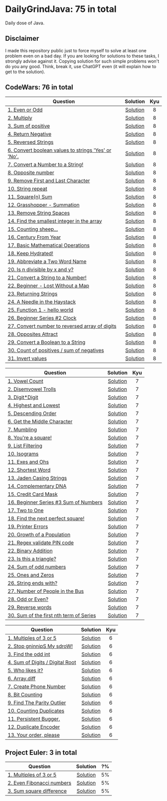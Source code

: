 # DailyGrindJava: 75 in total

Daily dose of Java.

## Disclaimer

I made this repository public just to force myself to solve at least one problem even on a bad day. If you are looking
for solutions to these tasks, I strongly advise against it. Copying solution for such simple problems won't do you any
good. Think, break it, use ChatGPT even (it will explain how to get to the solution).

## CodeWars: 76 in total

| Question                                                                                                      |                                                                     Solution                                                                     | Kyu |
|---------------------------------------------------------------------------------------------------------------|:------------------------------------------------------------------------------------------------------------------------------------------------:|:---:|
| [1. Even or Odd](https://www.codewars.com/kata/53da3dbb4a5168369a0000fe)                                      |              [Solution](https://github.com/HumansDoNotWantImmortality/DailyGrindJava/blob/master/src/codewars/kyu8/EvenOrOdd.java)               |  8  |
| [2. Multiply](https://www.codewars.com/kata/50654ddff44f800200000004)                                         |               [Solution](https://github.com/HumansDoNotWantImmortality/DailyGrindJava/blob/master/src/codewars/kyu8/Multiply.java)               |  8  |
| [3. Sum of positive](https://www.codewars.com/kata/5715eaedb436cf5606000381)                                  |               [Solution](https://github.com/HumansDoNotWantImmortality/DailyGrindJava/blob/master/src/codewars/kyu8/Positive.java)               |  8  |
| [4. Return Negative](https://www.codewars.com/kata/55685cd7ad70877c23000102)                                  |            [Solution](https://github.com/HumansDoNotWantImmortality/DailyGrindJava/blob/master/src/codewars/kyu8/ReturnNegative.java)            |  8  |
| [5. Reversed Strings](https://www.codewars.com/kata/5168bb5dfe9a00b126000018)                                 |           [Solution](https://github.com/HumansDoNotWantImmortality/DailyGrindJava/blob/master/src/codewars/kyu8/ReversedStrings.java)            |  8  |
| [6. Convert boolean values to strings 'Yes' or 'No'.](https://www.codewars.com/kata/53369039d7ab3ac506000467) |               [Solution](https://github.com/HumansDoNotWantImmortality/DailyGrindJava/blob/master/src/codewars/kyu8/YesOrNo.java)                |  8  |
| [7. Convert a Number to a String!](https://www.codewars.com/kata/5265326f5fda8eb1160004c8)                    |        [Solution](https://github.com/HumansDoNotWantImmortality/DailyGrindJava/blob/master/src/codewars/kyu8/ConvertNumberToString.java)         |  8  |
| [8. Opposite number](https://www.codewars.com/kata/56dec885c54a926dcd001095)                                  |            [Solution](https://github.com/HumansDoNotWantImmortality/DailyGrindJava/blob/master/src/codewars/kyu8/OppositeNumber.java)            |  8  |
| [9. Remove First and Last Character](https://www.codewars.com/kata/56bc28ad5bdaeb48760009b0)                  |             [Solution](https://github.com/HumansDoNotWantImmortality/DailyGrindJava/blob/master/src/codewars/kyu8/RemoveChars.java)              |  8  |
| [10. String repeat](https://www.codewars.com/kata/57a0e5c372292dd76d000d7e)                                   |             [Solution](https://github.com/HumansDoNotWantImmortality/DailyGrindJava/blob/master/src/codewars/kyu8/StringRepeat.java)             |  8  |
| [11. Square(n) Sum](https://www.codewars.com/kata/515e271a311df0350d00000f)                                   |              [Solution](https://github.com/HumansDoNotWantImmortality/DailyGrindJava/blob/master/src/codewars/kyu8/SquareNSum.java)              |  8  |
| [12. Grasshopper - Summation](https://www.codewars.com/kata/55d24f55d7dd296eb9000030)                         |             [Solution](https://github.com/HumansDoNotWantImmortality/DailyGrindJava/blob/master/src/codewars/kyu8/GrassHopper.java)              |  8  |
| [13. Remove String Spaces](https://www.codewars.com/kata/57eae20f5500ad98e50002c5)                            |          [Solution](https://github.com/HumansDoNotWantImmortality/DailyGrindJava/blob/master/src/codewars/kyu8/RemoveStringSpaces.java)          |  8  |
| [14. Find the smallest integer in the array](https://www.codewars.com/kata/55a2d7ebe362935a210000b2)          |        [Solution](https://github.com/HumansDoNotWantImmortality/DailyGrindJava/blob/master/src/codewars/kyu8/SmallestIntegerFinder.java)         |  8  |
| [15. Counting sheep...](https://www.codewars.com/kata/54edbc7200b811e956000556)                               |               [Solution](https://github.com/HumansDoNotWantImmortality/DailyGrindJava/blob/master/src/codewars/kyu8/Counter.java)                |  8  |
| [16. Century From Year](https://www.codewars.com/kata/5a3fe3dde1ce0e8ed6000097)                               |           [Solution](https://github.com/HumansDoNotWantImmortality/DailyGrindJava/blob/master/src/codewars/kyu8/CenturyFromYear.java)            |  8  |
| [17. Basic Mathematical Operations](https://www.codewars.com/kata/57356c55867b9b7a60000bd7)                   |           [Solution](https://github.com/HumansDoNotWantImmortality/DailyGrindJava/blob/master/src/codewars/kyu8/BasicOperations.java)            |  8  |
| [18. Keep Hydrated!](https://www.codewars.com/kata/582cb0224e56e068d800003c)                                  |             [Solution](https://github.com/HumansDoNotWantImmortality/DailyGrindJava/blob/master/src/codewars/kyu8/KeepHydrated.java)             |  8  |
| [19. Abbreviate a Two Word Name](https://www.codewars.com/kata/57eadb7ecd143f4c9c0000a3)                      |          [Solution](https://github.com/HumansDoNotWantImmortality/DailyGrindJava/blob/master/src/codewars/kyu8/AbbreviateTwoWords.java)          |  8  |
| [20. Is n divisible by x and y?](https://www.codewars.com/kata/5545f109004975ea66000086)                      |             [Solution](https://github.com/HumansDoNotWantImmortality/DailyGrindJava/blob/master/src/codewars/kyu8/DivisibleNb.java)              |  8  |
| [21. Convert a String to a Number!](https://www.codewars.com/kata/544675c6f971f7399a000e79)                   |            [Solution](https://github.com/HumansDoNotWantImmortality/DailyGrindJava/blob/master/src/codewars/kyu8/StringToNumber.java)            |  8  |
| [22. Beginner - Lost Without a Map](https://www.codewars.com/kata/57f781872e3d8ca2a000007e)                   |                 [Solution](https://github.com/HumansDoNotWantImmortality/DailyGrindJava/blob/master/src/codewars/kyu8/Maps.java)                 |  8  |
| [23. Returning Strings](https://www.codewars.com/kata/55a70521798b14d4750000a4)                               |           [Solution](https://github.com/HumansDoNotWantImmortality/DailyGrindJava/blob/master/src/codewars/kyu8/ReturningStrings.java)           |  8  |
| [24. A Needle in the Haystack](https://www.codewars.com/kata/56676e8fabd2d1ff3000000c)                        |        [Solution](https://github.com/HumansDoNotWantImmortality/DailyGrindJava/blob/master/src/codewars/kyu8/A_NeedleInTheHaystack.java)         |  8  |
| [25. Function 1 - hello world](https://www.codewars.com/kata/523b4ff7adca849afe000035)                        |              [Solution](https://github.com/HumansDoNotWantImmortality/DailyGrindJava/blob/master/src/codewars/kyu8/HelloWorld.java)              |  8  |
| [26. Beginner Series #2 Clock](https://www.codewars.com/kata/55f9bca8ecaa9eac7100004a)                        |                [Solution](https://github.com/HumansDoNotWantImmortality/DailyGrindJava/blob/master/src/codewars/kyu8/Clock.java)                 |  8  |
| [27. Convert number to reversed array of digits](https://www.codewars.com/kata/5583090cbe83f4fd8c000051)      | [Solution](https://github.com/HumansDoNotWantImmortality/DailyGrindJava/blob/master/src/codewars/kyu8/ConvertNumberToReversedArrayOfDigits.java) |  8  |
| [28. Opposites Attract](https://www.codewars.com/kata/555086d53eac039a2a000083)                               |           [Solution](https://github.com/HumansDoNotWantImmortality/DailyGrindJava/blob/master/src/codewars/kyu8/OppositesAttract.java)           |  8  |
| [29. Convert a Boolean to a String](https://www.codewars.com/kata/551b4501ac0447318f0009cd)                   |           [Solution](https://github.com/HumansDoNotWantImmortality/DailyGrindJava/blob/master/src/codewars/kyu8/BooleanToString.java)            |  8  |
| [30. Count of positives / sum of negatives](https://www.codewars.com/kata/576bb71bbbcf0951d5000044)           |   [Solution](https://github.com/HumansDoNotWantImmortality/DailyGrindJava/blob/master/src/codewars/kyu8/CountOfPositives_SumOfNegatives.java)    |  8  |
| [31. Invert values](https://www.codewars.com/kata/5899dc03bc95b1bf1b0000ad)                                   |             [Solution](https://github.com/HumansDoNotWantImmortality/DailyGrindJava/blob/master/src/codewars/kyu8/InvertValues.java)             |  8  |

| Question                                                                                          |                                                             Solution                                                              | Kyu |
|---------------------------------------------------------------------------------------------------|:---------------------------------------------------------------------------------------------------------------------------------:|:---:|
| [1. Vowel Count](https://www.codewars.com/kata/54ff3102c1bad923760001f3)                          |        [Solution](https://github.com/HumansDoNotWantImmortality/DailyGrindJava/blob/master/src/codewars/kyu7/Vowels.java)         |  7  |
| [2. Disemvowel Trolls](https://www.codewars.com/kata/52fba66badcd10859f00097e)                    |         [Solution](https://github.com/HumansDoNotWantImmortality/DailyGrindJava/blob/master/src/codewars/kyu7/Troll.java)         |  7  |
| [3. Digit*Digit](https://www.codewars.com/kata/546e2562b03326a88e000020)                          |      [Solution](https://github.com/HumansDoNotWantImmortality/DailyGrindJava/blob/master/src/codewars/kyu7/SquareDigit.java)      |  7  |
| [4. Highest and Lowest](https://www.codewars.com/kata/554b4ac871d6813a03000035)                   |   [Solution](https://github.com/HumansDoNotWantImmortality/DailyGrindJava/blob/master/src/codewars/kyu7/HighestAndLowest.java)    |  7  |
| [5. Descending Order](https://www.codewars.com/kata/5467e4d82edf8bbf40000155)                     |    [Solution](https://github.com/HumansDoNotWantImmortality/DailyGrindJava/blob/master/src/codewars/kyu7/DescendingOrder.java)    |  7  |
| [6. Get the Middle Character](https://www.codewars.com/kata/56747fd5cb988479af000028)             | [Solution](https://github.com/HumansDoNotWantImmortality/DailyGrindJava/blob/master/src/codewars/kyu7/GetTheMiddleCharacter.java) |  7  |
| [7. Mumbling](https://www.codewars.com/kata/5667e8f4e3f572a8f2000039)                             |        [Solution](https://github.com/HumansDoNotWantImmortality/DailyGrindJava/blob/master/src/codewars/kyu7/Accumul.java)        |  7  |
| [8. You're a square!](https://www.codewars.com/kata/54c27a33fb7da0db0100040e)                     |        [Solution](https://github.com/HumansDoNotWantImmortality/DailyGrindJava/blob/master/src/codewars/kyu7/Square.java)         |  7  |
| [9. List Filtering](https://www.codewars.com/kata/53dbd5315a3c69eed20002dd)                       |     [Solution](https://github.com/HumansDoNotWantImmortality/DailyGrindJava/blob/master/src/codewars/kyu7/ListFiltering.java)     |  7  |
| [10. Isograms](https://www.codewars.com/kata/54ba84be607a92aa900000f1)                            |        [Solution](https://github.com/HumansDoNotWantImmortality/DailyGrindJava/blob/master/src/codewars/kyu7/isogram.java)        |  7  |
| [11. Exes and Ohs](https://www.codewars.com/kata/55908aad6620c066bc00002a)                        |          [Solution](https://github.com/HumansDoNotWantImmortality/DailyGrindJava/blob/master/src/codewars/kyu7/XO.java)           |  7  |
| [12. Shortest Word](https://www.codewars.com/kata/57cebe1dc6fdc20c57000ac9)                       |     [Solution](https://github.com/HumansDoNotWantImmortality/DailyGrindJava/blob/master/src/codewars/kyu7/ShortestWord.java)      |  7  |
| [13. Jaden Casing Strings](https://www.codewars.com/kata/5390bac347d09b7da40006f6)                |       [Solution](https://github.com/HumansDoNotWantImmortality/DailyGrindJava/blob/master/src/codewars/kyu7/JadenCase.java)       |  7  |
| [14. Complementary DNA](https://www.codewars.com/kata/554e4a2f232cdd87d9000038)                   |       [Solution](https://github.com/HumansDoNotWantImmortality/DailyGrindJava/blob/master/src/codewars/kyu7/DnaStrand.java)       |  7  |
| [15. Credit Card Mask](https://www.codewars.com/kata/5412509bd436bd33920011bc)                    |        [Solution](https://github.com/HumansDoNotWantImmortality/DailyGrindJava/blob/master/src/codewars/kyu7/Maskify.java)        |  7  |
| [16. Beginner Series #3 Sum of Numbers](https://www.codewars.com/kata/55f2b110f61eb01779000053)   |          [Solution](https://github.com/HumansDoNotWantImmortality/DailyGrindJava/blob/master/src/codewars/kyu7/Sum.java)          |  7  |
| [17. Two to One](https://www.codewars.com/kata/5656b6906de340bd1b0000ac/java)                     |       [Solution](https://github.com/HumansDoNotWantImmortality/DailyGrindJava/blob/master/src/codewars/kyu7/TwoToOne.java)        |  7  |
| [18. Find the next perfect square!](https://www.codewars.com/kata/56269eb78ad2e4ced1000013)       |       [Solution](https://github.com/HumansDoNotWantImmortality/DailyGrindJava/blob/master/src/codewars/kyu7/NumberFun.java)       |  7  |
| [19. Printer Errors](https://www.codewars.com/kata/56541980fa08ab47a0000040)                      |        [Solution](https://github.com/HumansDoNotWantImmortality/DailyGrindJava/blob/master/src/codewars/kyu7/Printer.java)        |  7  |
| [20. Growth of a Population](https://www.codewars.com/kata/563b662a59afc2b5120000c6)              |         [Solution](https://github.com/HumansDoNotWantImmortality/DailyGrindJava/blob/master/src/codewars/kyu7/Arge.java)          |  7  |
| [21. Regex validate PIN code](https://www.codewars.com/kata/55f8a9c06c018a0d6e000132)             | [Solution](https://github.com/HumansDoNotWantImmortality/DailyGrindJava/blob/master/src/codewars/kyu7/RegexValidatePINCode.java)  |  7  |
| [22. Binary Addition](https://www.codewars.com/kata/551f37452ff852b7bd000139)                     |    [Solution](https://github.com/HumansDoNotWantImmortality/DailyGrindJava/blob/master/src/codewars/kyu7/BinaryAddition.java)     |  7  |
| [23. Is this a triangle?](https://www.codewars.com/kata/56606694ec01347ce800001b)                 |    [Solution](https://github.com/HumansDoNotWantImmortality/DailyGrindJava/blob/master/src/codewars/kyu7/TriangleTester.java)     |  7  |
| [24. Sum of odd numbers](https://www.codewars.com/kata/55fd2d567d94ac3bc9000064)                  |   [Solution](https://github.com/HumansDoNotWantImmortality/DailyGrindJava/blob/master/src/codewars/kyu7/RowSumOddNumbers.java)    |  7  |
| [25. Ones and Zeros](https://www.codewars.com/kata/578553c3a1b8d5c40300037c)                      |  [Solution](https://github.com/HumansDoNotWantImmortality/DailyGrindJava/blob/master/src/codewars/kyu7/BinaryArrayToNumber.java)  |  7  |
| [26. String ends with?](https://www.codewars.com/kata/51f2d1cafc9c0f745c00037d)                   |    [Solution](https://github.com/HumansDoNotWantImmortality/DailyGrindJava/blob/master/src/codewars/kyu7/StringEndsWith.java)     |  7  |
| [27. Number of People in the Bus](https://www.codewars.com/kata/5648b12ce68d9daa6b000099)         |         [Solution](https://github.com/HumansDoNotWantImmortality/DailyGrindJava/blob/master/src/codewars/kyu7/Metro.java)         |  7  |
| [28. Odd or Even?](https://www.codewars.com/kata/5949481f86420f59480000e7)                        |       [Solution](https://github.com/HumansDoNotWantImmortality/DailyGrindJava/blob/master/src/codewars/kyu7/OddOrEven.java)       |  7  |
| [29. Reverse words](https://www.codewars.com/kata/5259b20d6021e9e14c0010d4)                       |     [Solution](https://github.com/HumansDoNotWantImmortality/DailyGrindJava/blob/master/src/codewars/kyu7/ReverseWords.java)      |  7  |
| [30. Sum of the first nth term of Series](https://www.codewars.com/kata/555eded1ad94b00403000071) |       [Solution](https://github.com/HumansDoNotWantImmortality/DailyGrindJava/blob/master/src/codewars/kyu7/NthSeries.java)       |  7  |

| Question                                                                                  |                                                            Solution                                                            | Kyu |
|-------------------------------------------------------------------------------------------|:------------------------------------------------------------------------------------------------------------------------------:|:---:|
| [1. Multiples of 3 or 5](https://www.codewars.com/kata/514b92a657cdc65150000006)          |  [Solution](https://github.com/HumansDoNotWantImmortality/DailyGrindJava/blob/master/src/codewars/kyu6/MultiplesOf3Or5.java)   |  6  |
| [2. Stop gninnipS My sdroW!](https://www.codewars.com/kata/5264d2b162488dc400000001)      |     [Solution](https://github.com/HumansDoNotWantImmortality/DailyGrindJava/blob/master/src/codewars/kyu6/SpinWords.java)      |  6  |
| [3. Find the odd int](https://www.codewars.com/kata/54da5a58ea159efa38000836)             |      [Solution](https://github.com/HumansDoNotWantImmortality/DailyGrindJava/blob/master/src/codewars/kyu6/FindOdd.java)       |  6  |
| [4. Sum of Digits / Digital Root](https://www.codewars.com/kata/541c8630095125aba6000c00) |       [Solution](https://github.com/HumansDoNotWantImmortality/DailyGrindJava/blob/master/src/codewars/kyu6/DRoot.java)        |  6  |
| [5. Who likes it?](https://www.codewars.com/kata/5266876b8f4bf2da9b000362)                |     [Solution](https://github.com/HumansDoNotWantImmortality/DailyGrindJava/blob/master/src/codewars/kyu6/WhoLikesIt.java)     |  6  |
| [6. Array.diff](https://www.codewars.com/kata/523f5d21c841566fde000009)                   |     [Solution](https://github.com/HumansDoNotWantImmortality/DailyGrindJava/blob/master/src/codewars/kyu6/ArrayDiff.java)      |  6  |
| [7. Create Phone Number](https://www.codewars.com/kata/525f50e3b73515a6db000b83)          | [Solution](https://github.com/HumansDoNotWantImmortality/DailyGrindJava/blob/master/src/codewars/kyu6/CreatePhoneNumber.java)  |  6  |
| [8. Bit Counting](https://www.codewars.com/kata/526571aae218b8ee490006f4)                 |    [Solution](https://github.com/HumansDoNotWantImmortality/DailyGrindJava/blob/master/src/codewars/kyu6/BitCounting.java)     |  6  |
| [9. Find The Parity Outlier](https://www.codewars.com/kata/5526fc09a1bbd946250002dc)      |    [Solution](https://github.com/HumansDoNotWantImmortality/DailyGrindJava/blob/master/src/codewars/kyu6/FindOutlier.java)     |  6  |
| [10. Counting Duplicates](https://www.codewars.com/kata/54bf1c2cd5b56cc47f0007a1)         | [Solution](https://github.com/HumansDoNotWantImmortality/DailyGrindJava/blob/master/src/codewars/kyu6/CountingDuplicates.java) |  6  |
| [11. Persistent Bugger.](https://www.codewars.com/kata/55bf01e5a717a0d57e0000ec)          |      [Solution](https://github.com/HumansDoNotWantImmortality/DailyGrindJava/blob/master/src/codewars/kyu6/Persist.java)       |  6  |
| [12. Duplicate Encoder](https://www.codewars.com/kata/54b42f9314d9229fd6000d9c)           |  [Solution](https://github.com/HumansDoNotWantImmortality/DailyGrindJava/blob/master/src/codewars/kyu6/DuplicateEncoder.java)  |  6  |
| [13. Your order, please](https://www.codewars.com/kata/55c45be3b2079eccff00010f)          |       [Solution](https://github.com/HumansDoNotWantImmortality/DailyGrindJava/blob/master/src/codewars/kyu6/Order.java)        |  6  |

## Project Euler: 3 in total

| Question                                                        |                                                            Solution                                                             | ?%  |
|-----------------------------------------------------------------|:-------------------------------------------------------------------------------------------------------------------------------:|:---:|
| [1. Multiples of 3 or 5](https://projecteuler.net/problem=1)    |   [Solution](https://github.com/HumansDoNotWantImmortality/DailyGrindJava/blob/master/src/projectEuler/MultiplesOf3Or5.java)    | 5%  |
| [2. Even Fibonacci numbers](https://projecteuler.net/problem=2) | [Solution](https://github.com/HumansDoNotWantImmortality/DailyGrindJava/blob/master/src/projectEuler/EvenFibonacciNumbers.java) | 5%  |
| [3. Sum square difference](https://projecteuler.net/problem=6)  | [Solution](https://github.com/HumansDoNotWantImmortality/DailyGrindJava/blob/master/src/projectEuler/SumSquareDifference.java)  | 5%  |

